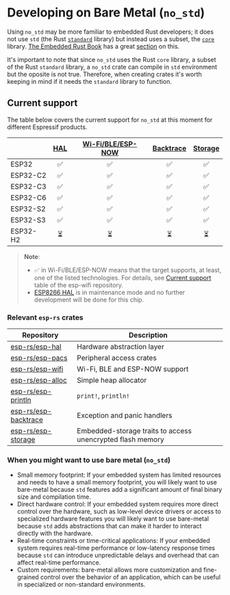 # Developing on Bare Metal (`no_std`)

Using `no_std` may be more familiar to embedded Rust developers; it does not use `std` (the Rust [`standard`][rust-lib-std] library) but instead uses a subset, the [`core`][rust-lib-core] library. [The Embedded Rust Book][embedded-rust-book] has a great [section][embedded-rust-book-no-std] on this.

It's important to note that since `no_std` uses the Rust `core` library, a subset of the Rust `standard` library,  a `no_std` crate can compile in `std` environment but the oposite is not true. Therefore, when creating crates it's worth keeping in mind if it needs the `standard` library to function.


[embedded-rust-book]: https://docs.rust-embedded.org/
[embedded-rust-book-no-std]: https://docs.rust-embedded.org/book/intro/no-std.html
[rust-lib-core]: https://doc.rust-lang.org/core/index.html
[rust-lib-std]: https://doc.rust-lang.org/std/index.html


## Current support

The table below covers the current support for `no_std` at this moment for different Espressif products.


|          | [HAL][esp-rs/esp-hal] | [Wi-Fi/BLE/ESP-NOW][esp-rs/esp-wifi] | [Backtrace][esp-rs/esp-backtrace] | [Storage][esp-rs/esp-storage] |
| -------- | :-------------------: | :----------------------------------: | :-------------------------------: | :---------------------------: |
| ESP32    |           ✅           |                  ✅                   |                 ✅                 |               ✅               |
| ESP32-C2 |           ✅           |                  ✅                   |                 ✅                 |               ✅               |
| ESP32-C3 |           ✅           |                  ✅                   |                 ✅                 |               ✅               |
| ESP32-C6 |           ✅           |                  ✅                   |                 ✅                 |               ✅               |
| ESP32-S2 |           ✅           |                  ✅                   |                 ✅                 |               ✅               |
| ESP32-S3 |           ✅           |                  ✅                   |                 ✅                 |               ✅               |
| ESP32-H2 |           ⏳           |                  ⏳                   |                 ⏳                 |               ⏳               |

> **Note**:
>
> - ✅ in Wi-Fi/BLE/ESP-NOW means that the target supports, at least, one of the listed technologies. For details, see [Current support][esp-wifi-current-support] table of the esp-wifi repository.
> - [ESP8266 HAL][esp-rs/esp8266-hal] is in maintenance mode and no further development will be done for this chip.

[esp-wifi-current-support]: https://github.com/esp-rs/esp-wifi#current-support
### Relevant `esp-rs` crates

| Repository             | Description                                                |
| ---------------------- | ---------------------------------------------------------- |
| [esp-rs/esp-hal]       | Hardware abstraction layer                                 |
| [esp-rs/esp-pacs]      | Peripheral access crates                                   |
| [esp-rs/esp-wifi]      | Wi-Fi, BLE and ESP-NOW support                             |
| [esp-rs/esp-alloc]     | Simple heap allocator                                      |
| [esp-rs/esp-println]   | `print!`,  `println!`                                      |
| [esp-rs/esp-backtrace] | Exception and panic handlers                               |
| [esp-rs/esp-storage]   | Embedded-storage traits to access unencrypted flash memory |

### When you might want to use bare metal (`no_std`)

- Small memory footprint: If your embedded system has limited resources and needs to have a small memory footprint, you will likely want to use bare-metal because `std` features add a significant amount of final binary size and compilation time.
- Direct hardware control: If your embedded system requires more direct control over the hardware, such as low-level device drivers or access to specialized hardware features you will likely want to use bare-metal because `std` adds abstractions that can make it harder to interact directly with the hardware.
- Real-time constraints or time-critical applications: If your embedded system requires real-time performance or low-latency response times because `std` can introduce unpredictable delays and overhead that can affect real-time performance.
- Custom requirements: bare-metal allows more customization and fine-grained control over the behavior of an application, which can be useful in specialized or non-standard environments.


[esp-rs/esp-hal]: https://github.com/esp-rs/esp-hal "Hardware abstraction layer"
[esp-rs/esp8266-hal]: https://github.com/esp-rs/esp8266-hal "ESP8266 Hardware abstraction layer"
[esp-rs/esp-pacs]: https://github.com/esp-rs/esp-pacs "Peripheral access crates"
[esp-rs/esp-wifi]: https://github.com/esp-rs/esp-wifi "Wi-Fi, BLE and ESP-NOW support"
[esp-rs/esp-alloc]: https://github.com/esp-rs/esp-alloc "Simple heap allocator"
[esp-rs/esp-println]: https://github.com/esp-rs/esp-println "print!, println!"
[esp-rs/esp-backtrace]: https://github.com/esp-rs/esp-backtrace "Exception and panic handlers"
[esp-rs/esp-storage]: https://github.com/esp-rs/esp-storage "Embedded-storage traits to access unencrypted flash memory"


